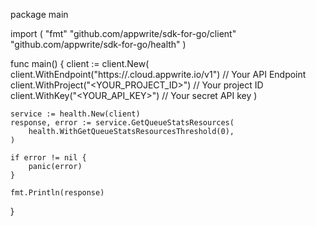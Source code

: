 package main

import (
    "fmt"
    "github.com/appwrite/sdk-for-go/client"
    "github.com/appwrite/sdk-for-go/health"
)

func main() {
    client := client.New(
        client.WithEndpoint("https://<REGION>.cloud.appwrite.io/v1") // Your API Endpoint
        client.WithProject("<YOUR_PROJECT_ID>") // Your project ID
        client.WithKey("<YOUR_API_KEY>") // Your secret API key
    )

    service := health.New(client)
    response, error := service.GetQueueStatsResources(
        health.WithGetQueueStatsResourcesThreshold(0),
    )

    if error != nil {
        panic(error)
    }

    fmt.Println(response)
}

